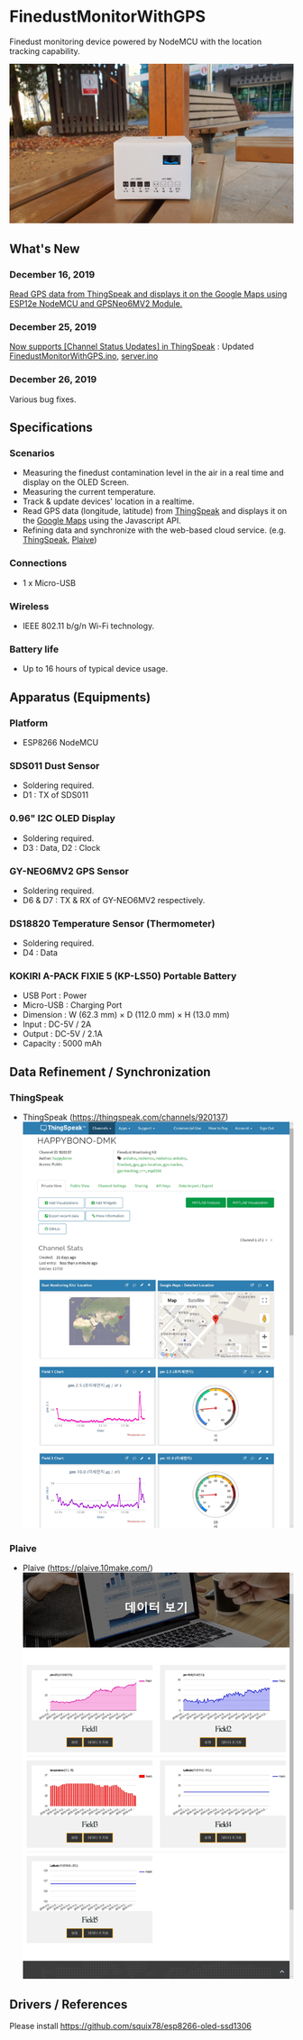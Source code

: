 # FinedustMonitorWithGPS
Finedust monitoring device powered by NodeMCU with the location tracking capability.
  
![Final Product](20191126_082913.jpg)

## What's New
### December 16, 2019
[Read GPS data from ThingSpeak and displays it on the Google Maps using ESP12e NodeMCU and GPSNeo6MV2 Module.](https://github.com/happybono/FinedustMonitorWithGPS/blob/master/Maps/GoogleMaps.html "FinedustMonitorWithGPS/Maps/GoogleMaps.html")

### December 25, 2019
[Now supports [Channel Status Updates] in ThingSpeak](https://thingspeak.com/channels/920137) : Updated [FinedustMonitorWithGPS.ino](https://github.com/happybono/FinedustMonitorWithGPS/commit/01367946fd2dc10b39b39dec19309892311e92ea "/FinedustMonitorWithGPS/FinedustMonitorWithGPS.ino"), [server.ino](https://github.com/happybono/FinedustMonitorWithGPS/commit/3c3a89e9d8a4e45f591379dc96e2e7b67e15914d "/FinedustMonitorWithGPS/server.ino")

### December 26, 2019
Various bug fixes.

## Specifications
### Scenarios
* Measuring the finedust contamination level in the air in a real time and display on the OLED Screen. 
* Measuring the current temperature.
* Track & update devices' location in a realtime.
* Read GPS data (longitude, latitude) from [ThingSpeak](https://thingspeak.com/channels/920137) and displays it on the [Google Maps](https://developers.google.com/maps/documentation/javascript/tutorial) using the Javascript API.
* Refining data and synchronize with the web-based cloud service. (e.g. [ThingSpeak](https://www.thingspeak.com/), [Plaive](https://plaive.10make.com/)) 

### Connections
* 1 x Micro-USB

### Wireless
* IEEE 802.11 b/g/n Wi-Fi technology.

### Battery life 
* Up to 16 hours of typical device usage.

## Apparatus (Equipments)
### Platform
* ESP8266 NodeMCU

### SDS011 Dust Sensor
* Soldering required.
* D1 : TX of SDS011

### 0.96" I2C OLED Display 
* Soldering required.
* D3 : Data, D2 : Clock

### GY-NEO6MV2 GPS Sensor
* Soldering required.
* D6 & D7 : TX & RX of GY-NEO6MV2 respectively.

### DS18820 Temperature Sensor (Thermometer)
* Soldering required.
* D4 : Data

### KOKIRI A-PACK FIXIE 5 (KP-LS50) Portable Battery
* USB Port : Power
* Micro-USB : Charging Port
* Dimension : W (62.3 mm) × D (112.0 mm) × H (13.0 mm)
* Input : DC-5V / 2A
* Output : DC-5V / 2.1A
* Capacity : 5000 mAh

## Data Refinement / Synchronization
### ThingSpeak
* ThingSpeak (https://thingspeak.com/channels/920137)
![ThingSpeak Screenshot](ThingSpeak.png)
  
### Plaive
* Plaive (https://plaive.10make.com/)
![Plaive Screenshot](Plaive.png)

## Drivers / References
Please install https://github.com/squix78/esp8266-oled-ssd1306
